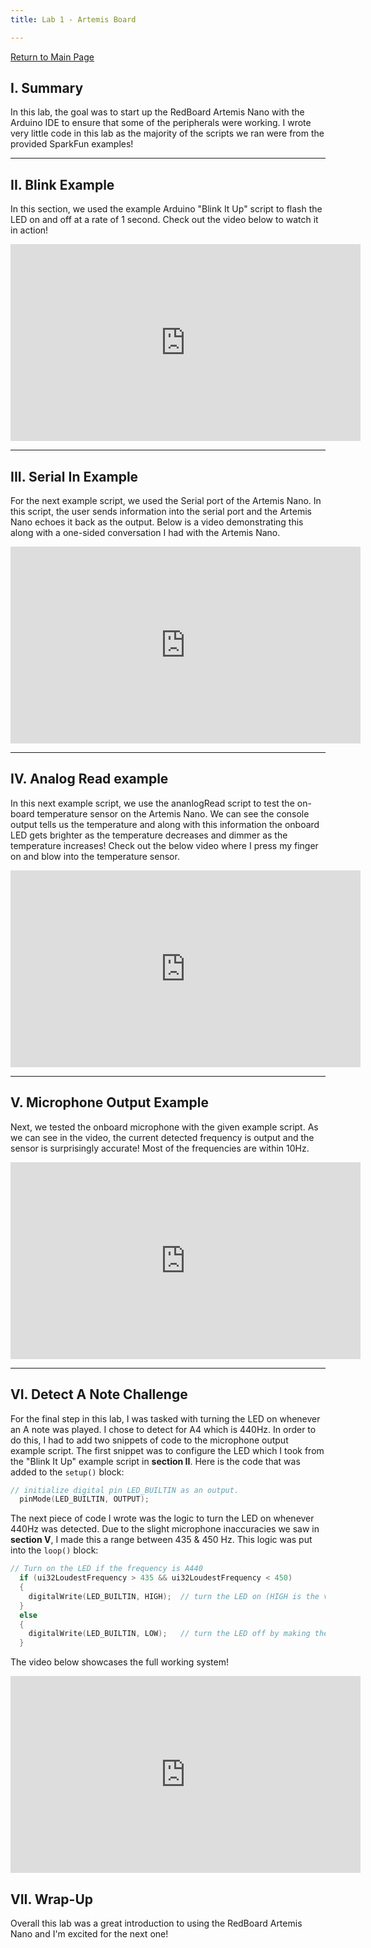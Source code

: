 ```yaml
---
title: Lab 1 - Artemis Board

---
```

[Return to Main Page](https://themandrazic.github.io/)

## I. Summary
In this lab, the goal was to start up the RedBoard Artemis Nano with the Arduino IDE to ensure that some of the peripherals were working. I wrote very little code in this lab as the majority of the scripts we ran were from the provided SparkFun examples!

---
## II. Blink Example
In this section, we used the example Arduino "Blink It Up" script to flash the LED on and off at a rate of 1 second. Check out the video below to watch it in action!

<iframe width="560" height="315" src="https://www.youtube.com/embed/30YJfUKDW8M" title="YouTube video player" frameborder="0" allow="accelerometer; autoplay; clipboard-write; encrypted-media; gyroscope; picture-in-picture; web-share" allowfullscreen></iframe>

---
## III. Serial In Example
For the next example script, we used the Serial port of the Artemis Nano. In this script, the user sends information into the serial port and the Artemis Nano echoes it back as the output. Below is a video demonstrating this along with a one-sided conversation I had with the Artemis Nano.

<iframe width="560" height="315" src="https://www.youtube.com/embed/_e_Vv3_4G98" title="YouTube video player" frameborder="0" allow="accelerometer; autoplay; clipboard-write; encrypted-media; gyroscope; picture-in-picture; web-share" allowfullscreen></iframe>

---
## IV. Analog Read example
In this next example script, we use the ananlogRead script to test the on-board temperature sensor on the Artemis Nano. We can see the console output tells us the temperature and along with this information the onboard LED gets brighter as the temperature decreases and dimmer as the temperature increases! Check out the below video where I press my finger on and blow into the temperature sensor.

<iframe width="560" height="315" src="https://www.youtube.com/embed/P3S2xOT8AkE" title="YouTube video player" frameborder="0" allow="accelerometer; autoplay; clipboard-write; encrypted-media; gyroscope; picture-in-picture; web-share" allowfullscreen></iframe>

---
## V. Microphone Output Example
Next, we tested the onboard microphone with the given example script. As we can see in the video, the current detected frequency is output and the sensor is surprisingly accurate! Most of the frequencies are within 10Hz.

<iframe width="560" height="315" src="https://www.youtube.com/embed/t0PWzByjYfM" title="YouTube video player" frameborder="0" allow="accelerometer; autoplay; clipboard-write; encrypted-media; gyroscope; picture-in-picture; web-share" allowfullscreen></iframe>

---
## VI. Detect A Note Challenge
For the final step in this lab, I was tasked with turning the LED on whenever an A note was played. I chose to detect for A4 which is 440Hz. In order to do this, I had to add two snippets of code to the microphone output example script. The first snippet was to configure the LED which I took from the "Blink It Up" example script in **section II**. Here is the code that was added to the ```setup()``` block:
```C
// initialize digital pin LED_BUILTIN as an output.
  pinMode(LED_BUILTIN, OUTPUT);
```
The next piece of code I wrote was the logic to turn the LED on whenever 440Hz was detected. Due to the slight microphone inaccuracies we saw in **section V**, I made this a range between 435 & 450 Hz. This logic was put into the ```loop()``` block:
```C
// Turn on the LED if the frequency is A440
  if (ui32LoudestFrequency > 435 && ui32LoudestFrequency < 450)
  {
    digitalWrite(LED_BUILTIN, HIGH);  // turn the LED on (HIGH is the voltage level)
  }
  else
  {
    digitalWrite(LED_BUILTIN, LOW);   // turn the LED off by making the voltage LOW
  }
```

The video below showcases the full working system!

<iframe width="560" height="315" src="https://www.youtube.com/embed/kWITh8WR3sY" title="YouTube video player" frameborder="0" allow="accelerometer; autoplay; clipboard-write; encrypted-media; gyroscope; picture-in-picture; web-share" allowfullscreen></iframe>

## VII. Wrap-Up
Overall this lab was a great introduction to using the RedBoard Artemis Nano and I'm excited for the next one!